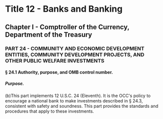 
# Title 12 - Banks and Banking
## Chapter I - Comptroller of the Currency, Department of the Treasury
### PART 24 - COMMUNITY AND ECONOMIC DEVELOPMENT ENTITIES, COMMUNITY DEVELOPMENT PROJECTS, AND OTHER PUBLIC WELFARE INVESTMENTS
#### § 24.1 Authority, purpose, and OMB control number.
##### Purpose.

(b)This part implements 12 U.S.C. 24 (Eleventh). It is the OCC's policy to encourage a national bank to make investments described in § 24.3, consistent with safety and soundness. This part provides the standards and procedures that apply to these investments.
